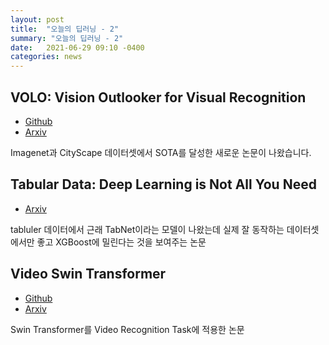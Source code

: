 ```yaml
---
layout: post
title:  "오늘의 딥러닝 - 2"
summary: "오늘의 딥러닝 - 2"
date:   2021-06-29 09:10 -0400
categories: news
---
```


## VOLO: Vision Outlooker for Visual Recognition

- [Github](https://github.com/sail-sg/volo)
- [Arxiv]()

Imagenet과 CityScape 데이터셋에서 SOTA를 달성한 새로운 논문이 나왔습니다.

## Tabular Data: Deep Learning is Not All You Need

- [Arxiv](https://arxiv.org/abs/2106.03253)

tabluler 데이터에서 근래 TabNet이라는 모델이 나왔는데 실제 잘 동작하는 데이터셋에서만 좋고 XGBoost에 밀린다는 것을 보여주는 논문


## Video Swin Transformer

- [Github](https://github.com/SwinTransformer/Video-Swin-Transformer)
- [Arxiv](https://arxiv.org/abs/2106.13230v1)

Swin Transformer를 Video Recognition Task에 적용한 논문
